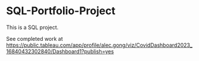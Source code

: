 # SQL-Portfolio-Project
This is a SQL project.

See completed work at https://public.tableau.com/app/profile/alec.gong/viz/CovidDashboard2023_16840432302840/Dashboard1?publish=yes
